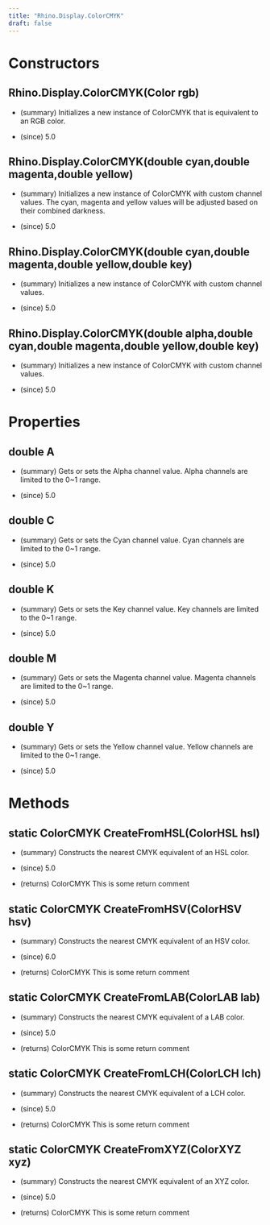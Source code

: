 ```yaml
---
title: "Rhino.Display.ColorCMYK"
draft: false
---
```


# Constructors
## Rhino.Display.ColorCMYK(Color rgb)
- (summary) 
     Initializes a new instance of ColorCMYK that is equivalent to an RGB color.
     
- (since) 5.0
## Rhino.Display.ColorCMYK(double cyan,double magenta,double yellow)
- (summary) 
     Initializes a new instance of ColorCMYK with custom channel values. 
     The cyan, magenta and yellow values will be adjusted based on their 
     combined darkness.
     
- (since) 5.0
## Rhino.Display.ColorCMYK(double cyan,double magenta,double yellow,double key)
- (summary) 
     Initializes a new instance of ColorCMYK with custom channel values. 
     
- (since) 5.0
## Rhino.Display.ColorCMYK(double alpha,double cyan,double magenta,double yellow,double key)
- (summary) 
     Initializes a new instance of ColorCMYK with custom channel values. 
     
- (since) 5.0
# Properties
## double A
- (summary) 
     Gets or sets the Alpha channel value. 
     Alpha channels are limited to the 0~1 range.
     
- (since) 5.0
## double C
- (summary) 
     Gets or sets the Cyan channel value. 
     Cyan channels are limited to the 0~1 range.
     
- (since) 5.0
## double K
- (summary) 
     Gets or sets the Key channel value. 
     Key channels are limited to the 0~1 range.
     
- (since) 5.0
## double M
- (summary) 
     Gets or sets the Magenta channel value. 
     Magenta channels are limited to the 0~1 range.
     
- (since) 5.0
## double Y
- (summary) 
     Gets or sets the Yellow channel value. 
     Yellow channels are limited to the 0~1 range.
     
- (since) 5.0
# Methods
## static ColorCMYK CreateFromHSL(ColorHSL hsl)
- (summary) 
     Constructs the nearest CMYK equivalent of an HSL color.
     
- (since) 5.0
- (returns) ColorCMYK This is some return comment
## static ColorCMYK CreateFromHSV(ColorHSV hsv)
- (summary) 
     Constructs the nearest CMYK equivalent of an HSV color.
     
- (since) 6.0
- (returns) ColorCMYK This is some return comment
## static ColorCMYK CreateFromLAB(ColorLAB lab)
- (summary) 
     Constructs the nearest CMYK equivalent of a LAB color.
     
- (since) 5.0
- (returns) ColorCMYK This is some return comment
## static ColorCMYK CreateFromLCH(ColorLCH lch)
- (summary) 
     Constructs the nearest CMYK equivalent of a LCH color.
     
- (since) 5.0
- (returns) ColorCMYK This is some return comment
## static ColorCMYK CreateFromXYZ(ColorXYZ xyz)
- (summary) 
     Constructs the nearest CMYK equivalent of an XYZ color.
     
- (since) 5.0
- (returns) ColorCMYK This is some return comment
